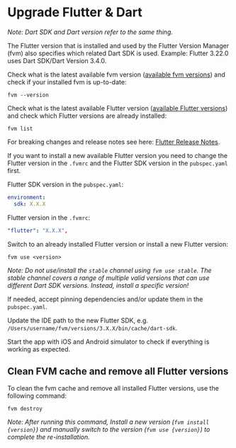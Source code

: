 # Upgrade Flutter & Dart

*Note: Dart SDK and Dart version refer to the same thing.*

The Flutter version that is installed and used by the Flutter Version Manager (fvm) also specifies which related Dart SDK is used.
Example: Flutter 3.22.0 uses Dart SDK/Dart Version 3.4.0.

Check what is the latest available fvm version ([available fvm versions](https://pub.dev/packages/fvm/versions)) and check if your installed fvm is up-to-date:

```shell
fvm --version
```

Check what is the latest available Flutter version ([available Flutter versions](https://docs.flutter.dev/install/archive)) and check which Flutter versions are already installed:

```shell
fvm list
```

For breaking changes and release notes see here: [Flutter Release Notes](https://docs.flutter.dev/release/release-notes).

If you want to install a new available Flutter version you need to change the Flutter version in the `.fvmrc` and the Flutter SDK version in the `pubspec.yaml` first.

Flutter SDK version in the `pubspec.yaml`:

```yaml
environment:
  sdk: X.X.X
```

Flutter version in the `.fvmrc`:

```yaml
"flutter": "X.X.X",
```

Switch to an already installed Flutter version or install a new Flutter version:

```shell
fvm use <version>
```

*Note: Do not use/install the `stable` channel using `fvm use stable`. The stable channel covers a range of multiple valid versions that can use different Dart SDK versions. Instead, install a specific version!*

If needed, accept pinning dependencies and/or update them in the `pubspec.yaml`.

Update the IDE path to the new Flutter SDK, e.g. `/Users/username/fvm/versions/3.X.X/bin/cache/dart-sdk`.

Start the app with iOS and Android simulator to check if everything is working as expected.

## Clean FVM cache and remove all Flutter versions

To clean the fvm cache and remove all installed Flutter versions, use the following command:

```shell
fvm destroy
```

_Note: After running this command, Install a new version (`fvm install {version}`) and manually switch
to the version (`fvm use {version}`) to complete the re-installation._
